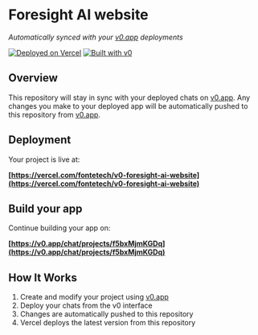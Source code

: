 # Foresight AI website

*Automatically synced with your [v0.app](https://v0.app) deployments*

[![Deployed on Vercel](https://img.shields.io/badge/Deployed%20on-Vercel-black?style=for-the-badge&logo=vercel)](https://vercel.com/fontetech/v0-foresight-ai-website)
[![Built with v0](https://img.shields.io/badge/Built%20with-v0.app-black?style=for-the-badge)](https://v0.app/chat/projects/f5bxMjmKGDq)

## Overview

This repository will stay in sync with your deployed chats on [v0.app](https://v0.app).
Any changes you make to your deployed app will be automatically pushed to this repository from [v0.app](https://v0.app).

## Deployment

Your project is live at:

**[https://vercel.com/fontetech/v0-foresight-ai-website](https://vercel.com/fontetech/v0-foresight-ai-website)**

## Build your app

Continue building your app on:

**[https://v0.app/chat/projects/f5bxMjmKGDq](https://v0.app/chat/projects/f5bxMjmKGDq)**

## How It Works

1. Create and modify your project using [v0.app](https://v0.app)
2. Deploy your chats from the v0 interface
3. Changes are automatically pushed to this repository
4. Vercel deploys the latest version from this repository

